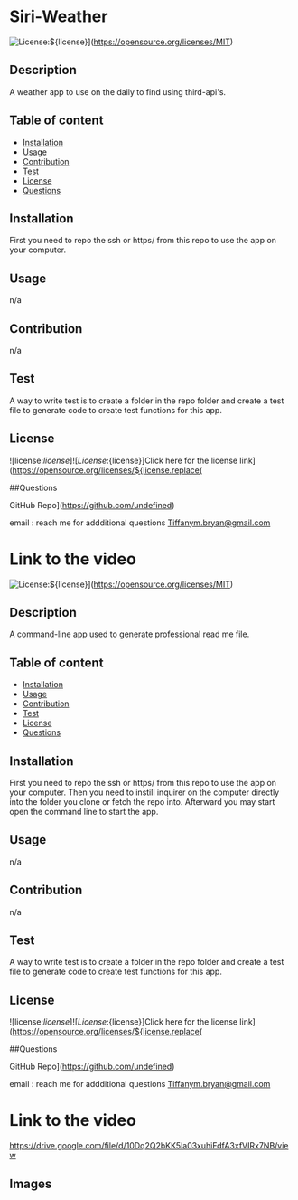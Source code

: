 # Siri-Weather
![License:${license}](https://img.shields.io/badge/License-MIT-yellow.svg)](https://opensource.org/licenses/MIT)

  ## Description
  A weather app to use on the daily to find using third-api's.

  ## Table of content
  - [Installation](#installation)
  - [Usage](#usage)
  - [Contribution](#contribution)
  - [Test](#test) 
  - [License](#license)
  - [Questions](#questions)
  
  ## Installation
  First you need to repo the ssh or https/ from this repo to use the app on your computer.

  ## Usage

  n/a

  ## Contribution
  
  n/a

  ## Test
  A way to write test is to create a folder in the repo folder and create a test file to generate code to create test functions for this app.

  ## License
  ![license:${license}]
  ![License:${license}]Click here for the license link](https://opensource.org/licenses/${license.replace(

  ##Questions
  
  GitHub Repo](https://github.com/undefined)
  
  email : reach me for addditional questions Tiffanym.bryan@gmail.com

  # Link to the video 
![License:${license}](https://img.shields.io/badge/License-MIT-yellow.svg)](https://opensource.org/licenses/MIT)

  ## Description
  A command-line app used to generate professional read me file.

  ## Table of content
  - [Installation](#installation)
  - [Usage](#usage)
  - [Contribution](#contribution)
  - [Test](#test) 
  - [License](#license)
  - [Questions](#questions)
  
  ## Installation
  First you need to repo the ssh or https/ from this repo to use the app on your computer. Then you need to instill inquirer on the computer directly into the folder you clone or fetch the repo into. Afterward you may start open the command line to start the app.

  ## Usage

  n/a

  ## Contribution
  
  n/a

  ## Test
  A way to write test is to create a folder in the repo folder and create a test file to generate code to create test functions for this app.

  ## License
  ![license:${license}]
  ![License:${license}]Click here for the license link](https://opensource.org/licenses/${license.replace(

  ##Questions
  
  GitHub Repo](https://github.com/undefined)
  
  email : reach me for addditional questions Tiffanym.bryan@gmail.com

  # Link to the video 
https://drive.google.com/file/d/10Dq2Q2bKK5la03xuhiFdfA3xfVIRx7NB/view

## Images


